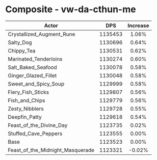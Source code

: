 # Composite - vw-da-cthun-me
| Actor | DPS | Increase |
|---|:---:|:---:|
|Crystallized_Augment_Rune|1135453|1.06%|
|Salty_Dog|1130696|0.64%|
|Chippy_Tea|1130531|0.62%|
|Marinated_Tenderloins|1130274|0.60%|
|Salt_Baked_Seafood|1130078|0.58%|
|Ginger_Glazed_Fillet|1130048|0.58%|
|Sweet_and_Spicy_Soup|1129999|0.58%|
|Fiery_Fish_Sticks|1129807|0.56%|
|Fish_and_Chips|1129779|0.56%|
|Zesty_Nibblers|1129728|0.55%|
|Deepfin_Patty|1129618|0.54%|
|Feast_of_the_Divine_Day|1123735|0.02%|
|Stuffed_Cave_Peppers|1123555|0.00%|
|Base|1123523|0.00%|
|Feast_of_the_Midnight_Masquerade|1123321|-0.02%|
